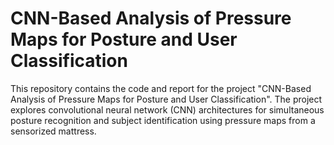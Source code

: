 # CNN-Based Analysis of Pressure Maps for Posture and User Classification

This repository contains the code and report for the project "CNN-Based Analysis of Pressure Maps for Posture and User Classification". The project explores convolutional neural network (CNN) architectures for simultaneous posture recognition and subject identification using pressure maps from a sensorized mattress.


